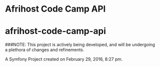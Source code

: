 # Afrihost Code Camp API

afrihost-code-camp-api
======================

###NOTE: This project is actively being developed, and will be undergoing a plethora of changes and refinements. 

A Symfony Project created on February 29, 2016, 8:27 pm.
